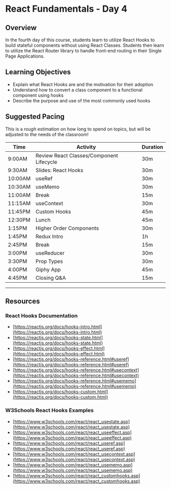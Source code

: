 # React Fundamentals - Day 4

## Overview

In the fourth day of this course, students learn to utilize React Hooks to build stateful components without using React Classes. Students then learn to utilize the React Router library to handle front-end routing in their Single Page Applications. 

## Learning Objectives

* Explain what React Hooks are and the motivation for their adoption
* Understand how to convert a class component to a functional component using hooks
* Describe the purpose and use of the most commonly used hooks

## Suggested Pacing

This is a *rough* estimation on how long to spend on topics, but will be adjusted to the needs of the classroom!

| Time    | Activity                                  | Duration |
| ---     | ---                                       | ---      |
| 9:00AM  | Review React Classes/Component Lifecycle  | 30m      |
| 9:30AM  | Slides: React Hooks                       | 30m      |
| 10:00AM | useRef                                    | 30m      |
| 10:30AM | useMemo                                   | 30m      |
| 11:00AM | Break                                     | 15m      |
| 11:15AM | useContext                                | 30m      |
| 11:45PM | Custom Hooks                              | 45m      |
| 12:30PM | Lunch                                     | 45m      |
| 1:15PM  | Higher Order Components                   | 30m      |
| 1:45PM  | Redux Intro                               | 1h       |
| 2:45PM  | Break                                     | 15m      |
| 3:00PM  | useReducer                                | 30m      |
| 3:30PM  | Prop Types                                | 30m      |
| 4:00PM  | Giphy App                                 | 45m      |
| 4:45PM  | Closing Q&A                               | 15m      |

---

## Resources

### React Hooks Documentation

* [https://reactjs.org/docs/hooks-intro.html](https://reactjs.org/docs/hooks-intro.html)
* [https://reactjs.org/docs/hooks-state.html](https://reactjs.org/docs/hooks-state.html)
* [https://reactjs.org/docs/hooks-effect.html](https://reactjs.org/docs/hooks-effect.html)
* [https://reactjs.org/docs/hooks-reference.html#useref](https://reactjs.org/docs/hooks-reference.html#useref)
* [https://reactjs.org/docs/hooks-reference.html#usecontext](https://reactjs.org/docs/hooks-reference.html#usecontext)
* [https://reactjs.org/docs/hooks-reference.html#usememo](https://reactjs.org/docs/hooks-reference.html#usememo)
* [https://reactjs.org/docs/hooks-custom.html](https://reactjs.org/docs/hooks-custom.html)



### W3Schools React Hooks Examples

* [https://www.w3schools.com/react/react_usestate.asp](https://www.w3schools.com/react/react_usestate.asp)
* [https://www.w3schools.com/react/react_useeffect.asp](https://www.w3schools.com/react/react_useeffect.asp)
* [https://www.w3schools.com/react/react_useref.asp](https://www.w3schools.com/react/react_useref.asp)
* [https://www.w3schools.com/react/react_usecontext.asp](https://www.w3schools.com/react/react_usecontext.asp)
* [https://www.w3schools.com/react/react_usememo.asp](https://www.w3schools.com/react/react_usememo.asp)
* [https://www.w3schools.com/react/react_customhooks.asp](https://www.w3schools.com/react/react_customhooks.asp)